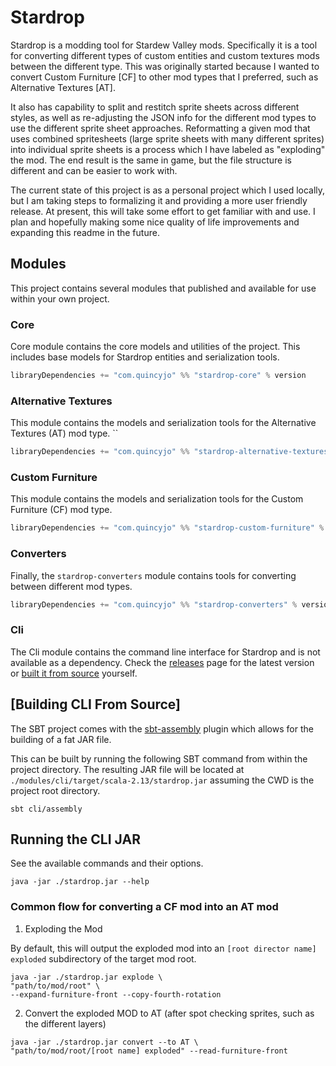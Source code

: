 # Stardrop

Stardrop is a modding tool for Stardew Valley mods. Specifically it is a tool for converting different types of custom
entities and custom textures mods between the different type. This was originally started because I wanted to convert
Custom Furniture [CF] to other mod types that I preferred, such as Alternative Textures [AT].

It also has capability to split and restitch sprite sheets across different styles, as well as re-adjusting the JSON
info for the different mod types to use the different sprite sheet approaches. Reformatting a given mod that uses
combined spritesheets (large sprite sheets with many different sprites) into individual sprite sheets is a process which
I have labeled as "exploding" the mod. The end result is the same in game, but the file structure is different and can
be easier to work with.

The current state of this project is as a personal project which I used locally, but I am taking steps to formalizing it
and providing a more user friendly release. At present, this will take some effort to get familiar with and use. I plan
and hopefully making some nice quality of life improvements and expanding this readme in the future.

## Modules

This project contains several modules that published and available for use within your own project.

### Core

Core module contains the core models and utilities of the project. This includes base models for Stardrop entities and
serialization tools.

```scala
libraryDependencies += "com.quincyjo" %% "stardrop-core" % version
```

### Alternative Textures

This module contains the models and serialization tools for the Alternative Textures (AT) mod type.
``

```scala
libraryDependencies += "com.quincyjo" %% "stardrop-alternative-textures" % version
```

### Custom Furniture

This module contains the models and serialization tools for the Custom Furniture (CF) mod type.

```scala
libraryDependencies += "com.quincyjo" %% "stardrop-custom-furniture" % version
```

### Converters

Finally, the `stardrop-converters` module contains tools for converting between different mod types.

```scala
libraryDependencies += "com.quincyjo" %% "stardrop-converters" % version
```

### Cli

The Cli module contains the command line interface for Stardrop and is not available as a dependency. Check
the [releases](https://github.com/quincyjo/stardrop/releases)
page for the latest version or [built it from source](#building-cli-from-source) yourself.

## [Building CLI From Source]

The SBT project comes with the [sbt-assembly](https://github.com/sbt/sbt-assembly) plugin which allows for the building
of a fat JAR file.

This can be built by running the following SBT command from within the project directory. The resulting JAR file will be
located at `./modules/cli/target/scala-2.13/stardrop.jar` assuming the CWD is the project root directory.

```
sbt cli/assembly
```

## Running the CLI JAR

See the available commands and their options.

```
java -jar ./stardrop.jar --help
```

### Common flow for converting a CF mod into an AT mod

1. Exploding the Mod

By default, this will output the exploded mod into an `[root director name] exploded` subdirectory of the target mod
root.

```
java -jar ./stardrop.jar explode \
"path/to/mod/root" \
--expand-furniture-front --copy-fourth-rotation
```

2. Convert the exploded MOD to AT (after spot checking sprites, such as the different layers)

```
java -jar ./stardrop.jar convert --to AT \
"path/to/mod/root/[root name] exploded" --read-furniture-front
```
